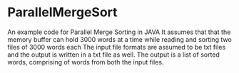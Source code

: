 # ParallelMergeSort
An example code for Parallel Merge Sorting in JAVA
It assumes that that the memory buffer can hold 3000 words at a time while reading and sorting two files of 3000 words each
The input file formats are assumed to be txt files and the output is written in a txt file as well.
The output is a list of sorted words, comprising of words from both the input files.
